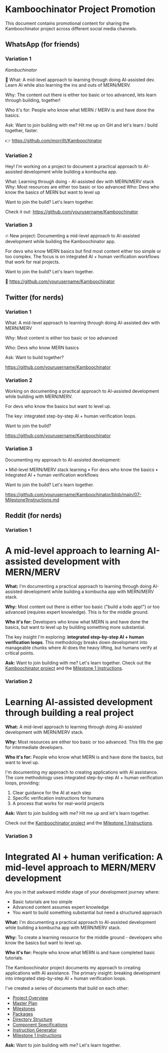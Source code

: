 # Kamboochinator Project Promotion

This document contains promotional content for sharing the Kamboochinator project across different social media channels.

## WhatsApp (for friends)

### Variation 1

*Kambuchinator*
  
🧪 What: A mid-level approach to learning through doing AI-assisted dev. Learn AI while also learning the ins and outs of MERN/MERV.

Why: The content out there is either too basic or too advanced, lets learn through building, together!

Who it's for: People who know what MERN / MERV is and have done the basics.

Ask: Want to join building with me? Hit me up on GH and let's learn / build together, faster.

👉 https://github.com/morrillt/Kamboochinator


### Variation 2
Hey! I'm working on a project to document a practical approach to AI-assisted development while building a kombucha app.

What: Learning through doing - AI-assisted dev with MERN/MERV stack
Why: Most resources are either too basic or too advanced
Who: Devs who know the basics of MERN but want to level up

Want to join the build? Let's learn together.

Check it out: https://github.com/yourusername/Kamboochinator

### Variation 3
🔥 New project: Documenting a mid-level approach to AI-assisted development while building the Kamboochinator app.

For devs who know MERN basics but find most content either too simple or too complex. The focus is on integrated AI + human verification workflows that work for real projects.

Want to join the build? Let's learn together.

👀 https://github.com/yourusername/Kamboochinator

## Twitter (for nerds)

### Variation 1
What: A mid-level approach to learning through doing AI-assisted dev with MERN/MERV

Why: Most content is either too basic or too advanced

Who: Devs who know MERN basics

Ask: Want to build together?

https://github.com/yourusername/Kamboochinator

### Variation 2
Working on documenting a practical approach to AI-assisted development while building with MERN/MERV.

For devs who know the basics but want to level up.

The key: integrated step-by-step AI + human verification loops.

Want to join the build?

https://github.com/yourusername/Kamboochinator

### Variation 3
Documenting my approach to AI-assisted development:

• Mid-level MERN/MERV stack learning
• For devs who know the basics
• Integrated AI + human verification workflows

Want to join the build? Let's learn together.

https://github.com/yourusername/Kamboochinator/blob/main/07-Milestone1Instructions.md

## Reddit (for nerds)

### Variation 1
# A mid-level approach to learning AI-assisted development with MERN/MERV

**What:** I'm documenting a practical approach to learning through doing AI-assisted development while building a kombucha app with MERN/MERV stack.

**Why:** Most content out there is either too basic ("build a todo app!") or too advanced (requires expert knowledge). This is for the middle ground.

**Who it's for:** Developers who know what MERN is and have done the basics, but want to level up by building something more substantial.

The key insight I'm exploring: **integrated step-by-step AI + human verification loops**. This methodology breaks down development into manageable chunks where AI does the heavy lifting, but humans verify at critical points.

**Ask:** Want to join building with me? Let's learn together. Check out the [Kamboochinator project](https://github.com/yourusername/Kamboochinator) and the [Milestone 1 Instructions](https://github.com/yourusername/Kamboochinator/blob/main/07-Milestone1Instructions.md).

### Variation 2
# Learning AI-assisted development through building a real project

**What:** A mid-level approach to learning through doing AI-assisted development with MERN/MERV stack.

**Why:** Most resources are either too basic or too advanced. This fills the gap for intermediate developers.

**Who it's for:** People who know what MERN is and have done the basics, but want to level up.

I'm documenting my approach to creating applications with AI assistance. The core methodology uses integrated step-by-step AI + human verification loops, providing:
1. Clear guidance for the AI at each step
2. Specific verification instructions for humans
3. A process that works for real-world projects

**Ask:** Want to join building with me? Hit me up and let's learn together.

Check out the [Kamboochinator project](https://github.com/yourusername/Kamboochinator) and the [Milestone 1 Instructions](https://github.com/yourusername/Kamboochinator/blob/main/07-Milestone1Instructions.md).

### Variation 3
# Integrated AI + human verification: A mid-level approach to MERN/MERV development

Are you in that awkward middle stage of your development journey where:
- Basic tutorials are too simple
- Advanced content assumes expert knowledge
- You want to build something substantial but need a structured approach

**What:** I'm documenting a practical approach to AI-assisted development while building a kombucha app with MERN/MERV stack.

**Why:** To create a learning resource for the middle ground - developers who know the basics but want to level up.

**Who it's for:** People who know what MERN is and have completed basic tutorials.

The Kamboochinator project documents my approach to creating applications with AI assistance. The primary insight: breaking development into integrated step-by-step AI + human verification loops.

I've created a series of documents that build on each other:
- [Project Overview](https://github.com/yourusername/Kamboochinator/blob/main/00-ProjectOverview.md)
- [Master Plan](https://github.com/yourusername/Kamboochinator/blob/main/01-MasterPlan.md)
- [Milestones](https://github.com/yourusername/Kamboochinator/blob/main/02-Milestones.md)
- [Packages](https://github.com/yourusername/Kamboochinator/blob/main/03-Packages.md)
- [Directory Structure](https://github.com/yourusername/Kamboochinator/blob/main/04-DirectoryStructure.md)
- [Component Specifications](https://github.com/yourusername/Kamboochinator/blob/main/05-ComponentSpecifications.md)
- [Instruction Generator](https://github.com/yourusername/Kamboochinator/blob/main/06-InstructionGenerator.md)
- [Milestone 1 Instructions](https://github.com/yourusername/Kamboochinator/blob/main/07-Milestone1Instructions.md)

**Ask:** Want to join building with me? Let's learn together. 